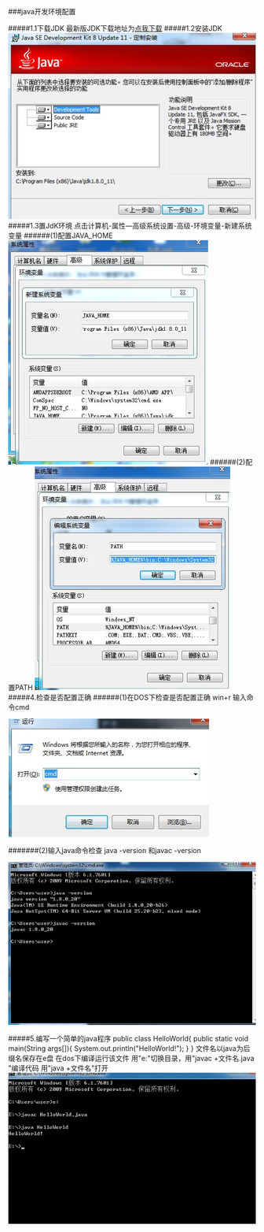 ###java开发环境配置

#####1.1下载JDK
最新版JDK下载地址为[点我下载][1]
#####1.2安装JDK
![install][2]
#####1.3置JdK环境
点击计算机-属性—高级系统设置-高级-环境变量-新建系统变量
######(1)配置JAVA_HOME
![install][3]
######(2)配置PATH
![install][4]
#####4.检查是否配置正确
######(1)在DOS下检查是否配置正确
win+r 输入命令cmd

![install][5]

#######(2)输入java命令检查
java -version 和javac -version

![install][6]

#####5.编写一个简单的java程序
	public class HelloWorld{ 
	public static void main(String args[]){ 
    System.out.println("HelloWorld!"); 
	  }
 	}
文件名以java为后缀名保存在e盘
在dos下编译运行该文件
用"e:"切换目录，用"javac +文件名.java "编译代码
用"java +文件名"打开
![install][7]



[1]:http://rj.baidu.com/soft/detail/14459.html?ald
[2]:1.1.jpg
[3]:1.2.jpg
[4]:1.3.jpg
[5]:1.4.jpg
[6]:1.5.jpg
[7]:1.6.jpg